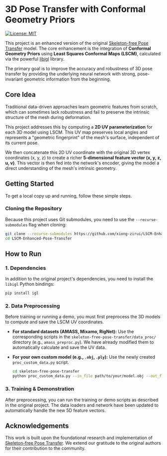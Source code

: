 # 3D Pose Transfer with Conformal Geometry Priors

[![License: MIT](https://img.shields.io/badge/License-MIT-yellow.svg)](https://opensource.org/licenses/MIT)

This project is an enhanced version of the original [Skeleton-free Pose Transfer](https://github.com/zycliao/skeleton-free-pose-transfer) model. The core enhancement is the integration of **Conformal Geometry Priors** using **Least Squares Conformal Maps (LSCM)**, calculated via the powerful [libigl](https://github.com/libigl/libigl) library.

The primary goal is to improve the accuracy and robustness of 3D pose transfer by providing the underlying neural network with strong, pose-invariant geometric information from the beginning.

## Core Idea

Traditional data-driven approaches learn geometric features from scratch, which can sometimes lack robustness and fail to preserve the intrinsic structure of the mesh during deformation.

This project addresses this by computing a **2D UV parameterization** for each 3D model using LSCM. This UV map preserves local angles and represents a "geometric fingerprint" of the mesh's surface, independent of its current pose.

We then concatenate this 2D UV coordinate with the original 3D vertex coordinates (x, y, z) to create a richer **5-dimensional feature vector (x, y, z, u, v)**. This vector is then fed into the network's encoder, giving the model a direct understanding of the mesh's intrinsic geometry.

## Getting Started

To get a local copy up and running, follow these simple steps.

### Cloning the Repository

Because this project uses Git submodules, you need to use the `--recurse-submodules` flag when cloning:

```bash
git clone --recurse-submodules https://github.com/xiong-zirui/LSCM-Enhanced-Pose-Transfer.git
cd LSCM-Enhanced-Pose-Transfer
```

## How to Run

### 1. Dependencies

In addition to the original project's dependencies, you need to install the `libigl` Python bindings:

```bash
pip install igl
```

### 2. Data Preprocessing

Before training or running a demo, you must first preprocess the 3D models to compute and save the LSCM UV coordinates.

- **For standard datasets (AMASS, Mixamo, RigNet):**
  Use the corresponding scripts in the `skeleton-free-pose-transfer/data_proc/` directory (e.g., `amass_preproc.py`). We have already modified them to automatically calculate and save the UV data.

- **For your own custom model (e.g., `.obj`, `.ply`):**
  Use the newly created `proc_custom_data.py` script.

  ```bash
  cd skeleton-free-pose-transfer
  python proc_custom_data.py --in_file path/to/your/model.obj --out_file path/to/your/preprocessed_data.npz
  ```

### 3. Training & Demonstration

After preprocessing, you can run the training or demo scripts as described in the original project. The data loaders and network have been updated to automatically handle the new 5D feature vectors.

## Acknowledgements

This work is built upon the foundational research and implementation of [Skeleton-free Pose Transfer](https://github.com/zycliao/skeleton-free-pose-transfer). We extend our gratitude to the original authors for their contribution to the community.